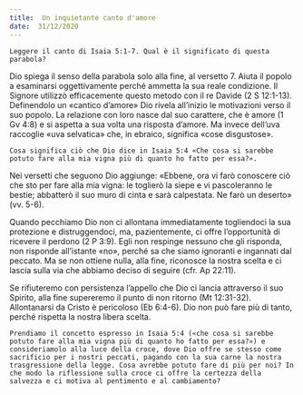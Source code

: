 ```yaml
---
title:  Un inquietante canto d'amore
date:  31/12/2020
---
```


`Leggere il canto di Isaia 5:1-7. Qual è il significato di questa parabola?`

Dio spiega il senso della parabola solo alla fine, al versetto 7. Aiuta il popolo a esaminarsi oggettivamente perché ammetta la sua reale condizione. Il Signore utilizzò efficacemente questo metodo con il re Davide (2 S 12:1-13). Definendolo un «cantico d’amore» Dio rivela all’inizio le motivazioni verso il suo popolo. La relazione con loro nasce dal suo carattere, che è amore (1 Gv 4:8) e si aspetta a sua volta una risposta d’amore. Ma invece dell’uva raccoglie «uva selvatica» che, in ebraico, significa «cose disgustose».

`Cosa significa ciò che Dio dice in Isaia 5:4 «Che cosa si sarebbe potuto fare alla mia vigna più di quanto ho fatto per essa?».`

Nei versetti che seguono Dio aggiunge: «Ebbene, ora vi farò conoscere ciò che sto per fare alla mia vigna: le toglierò la siepe e vi pascoleranno le bestie; abbatterò il suo muro di cinta e sarà calpestata. Ne farò un deserto» (vv. 5-6).

Quando pecchiamo Dio non ci allontana immediatamente togliendoci la sua protezione e distruggendoci, ma, pazientemente, ci offre l’opportunità di ricevere il perdono (2 P 3:9). Egli non respinge nessuno che gli risponda, non risponde all’istante «no», perché sa che siamo ignoranti e ingannati dal peccato. Ma se non ottiene nulla, alla fine, riconosce la nostra scelta e ci lascia sulla via che abbiamo deciso di seguire (cfr. Ap 22:11).

Se rifiuteremo con persistenza l’appello che Dio ci lancia attraverso il suo Spirito, alla fine supereremo il punto di non ritorno (Mt 12:31-32). Allontanarsi da Cristo è pericoloso (Eb 6:4-6). Dio non può fare più di tanto, perché rispetta la nostra libera scelta.

`Prendiamo il concetto espresso in Isaia 5:4 («che cosa si sarebbe potuto fare alla mia vigna più di quanto ho fatto per essa?») e consideriamolo alla luce della croce, dove Dio offre se stesso come sacrificio per i nostri peccati, pagando con la sua carne la nostra trasgressione della legge. Cosa avrebbe potuto fare di più per noi? In che modo la riflessione sulla croce ci offre la certezza della salvezza e ci motiva al pentimento e al cambiamento?`